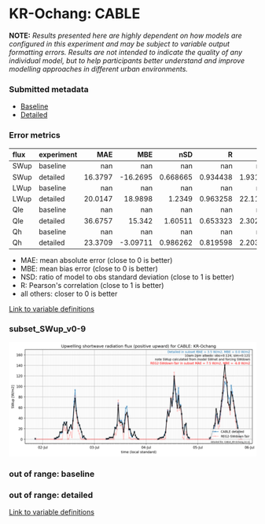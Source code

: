 # KR-Ochang: CABLE

**NOTE:** *Results presented here are highly dependent on how models are configured in this experiment and may be subject to variable output formatting errors. Results are not intended to indicate the quality of any individual model, but to help participants better understand and improve modelling approaches in different urban environments.*

### Submitted metadata

- [Baseline](CABLE_KR-Ochang_baseline_attrs.md)
- [Detailed](CABLE_KR-Ochang_detailed_attrs.md)

### Error metrics

| flux   | experiment   |      MAE |       MBE |        nSD |          R |       5th |      95th |     RMSE |      cRMSE |      AMBE |      1-nSD |         1-R |   nSkewness |   nKurtosis |     Overlap |
|:-------|:-------------|---------:|----------:|-----------:|-----------:|----------:|----------:|---------:|-----------:|----------:|-----------:|------------:|------------:|------------:|------------:|
| SWup   | baseline     | nan      | nan       | nan        | nan        | nan       | nan       | nan      | nan        | nan       | nan        | nan         |  nan        |  nan        | nan         |
| SWup   | detailed     |  16.3797 | -16.2695  |   0.668665 |   0.934438 |   1.93192 |  39.1199  |  26.8793 |   0.444366 |  16.2695  |   0.331336 |   0.0655622 |    0.483681 |    1.16141  |   0.125472  |
| LWup   | baseline     | nan      | nan       | nan        | nan        | nan       | nan       | nan      | nan        | nan       | nan        | nan         |  nan        |  nan        | nan         |
| LWup   | detailed     |  20.0147 |  18.9898  |   1.2349   |   0.963258 |  22.1155  |  66.7208  |  30.7879 |   0.382002 |  18.9898  |   0.234902 |   0.0367423 |    9.91451  |    0.999948 |   0.147881  |
| Qle    | baseline     | nan      | nan       | nan        | nan        | nan       | nan       | nan      | nan        | nan       | nan        | nan         |  nan        |  nan        | nan         |
| Qle    | detailed     |  36.6757 |  15.342   |   1.60511  |   0.653323 |   2.30274 | 100.339   |  69.0192 |   1.21617  |  15.342   |   0.605109 |   0.346677  |    0.213305 |    0.253199 |   0.116288  |
| Qh     | baseline     | nan      | nan       | nan        | nan        | nan       | nan       | nan      | nan        | nan       | nan        | nan         |  nan        |  nan        | nan         |
| Qh     | detailed     |  23.3709 |  -3.09711 |   0.986262 |   0.819598 |   2.20394 |   5.13536 |  40.1603 |   0.596688 |   3.09711 |   0.013737 |   0.180402  |    0.290392 |    0.95756  |   0.0935005 |

 - MAE: mean absolute error (close to 0 is better)
 - MBE: mean bias error (close to 0 is better)
 - NSD: ratio of model to obs standard deviation (close to 1 is better)
 - R: Pearson's correlation (close to 1 is better)
 - all others: closer to 0 is better

[Link to variable definitions](../modelattrs/variable_definitions.md)

### <a name="subset_swup_v0-9"></a>subset_SWup_v0-9
[![CABLE_KR-Ochang_subset_SWup_v0-9.png](CABLE_KR-Ochang_subset_SWup_v0-9.png)](CABLE_KR-Ochang_subset_SWup_v0-9.png)

### out of range: baseline


### out of range: detailed



[Link to variable definitions](../modelattrs/variable_definitions.md)

